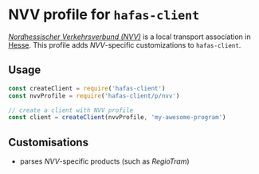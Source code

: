 # NVV profile for `hafas-client`

[*Nordhessischer Verkehrsverbund (NVV)*](https://en.wikipedia.org/wiki/Nordhessischer_Verkehrsverbund) is a local transport association in [Hesse](https://en.wikipedia.org/wiki/Hesse). This profile adds *NVV*-specific customizations to `hafas-client`.

## Usage

```js
const createClient = require('hafas-client')
const nvvProfile = require('hafas-client/p/nvv')

// create a client with NVV profile
const client = createClient(nvvProfile, 'my-awesome-program')
```


## Customisations

- parses *NVV*-specific products (such as *RegioTram*)
